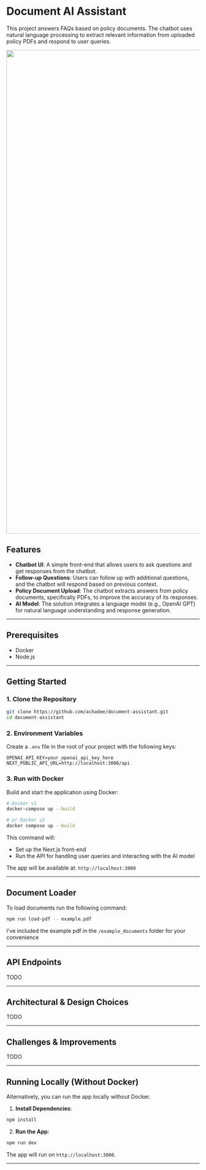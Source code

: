 

# Document AI Assistant

This project answers FAQs based on policy documents. The chatbot uses natural language processing  to extract relevant information from uploaded policy PDFs and respond to user queries.
<p align="center">
  <img width="1260" alt="Screenshot 2024-10-20 at 9 05 05 PM" src="https://github.com/user-attachments/assets/923a8ce8-722a-4691-84d5-751c58254ece">
</p>



## Features
- **Chatbot UI**: A simple front-end that allows users to ask questions and get responses from the chatbot.
- **Follow-up Questions**: Users can follow up with additional questions, and the chatbot will respond based on previous context.
- **Policy Document Upload**: The chatbot extracts answers from policy documents, specifically PDFs, to improve the accuracy of its responses.
- **AI Model**: The solution integrates a language model (e.g., OpenAI GPT) for natural language understanding and response generation.

---

## Prerequisites

- Docker
- Node.js

---

## Getting Started

### 1. Clone the Repository

```bash
git clone https://github.com/achadee/document-assistant.git
cd document-assistant
```

### 2. Environment Variables

Create a `.env` file in the root of your project with the following keys:

```
OPENAI_API_KEY=your_openai_api_key_here
NEXT_PUBLIC_API_URL=http://localhost:3000/api
```

### 3. Run with Docker

Build and start the application using Docker:

```bash
# Docker v1
docker-compose up --build

# or Docker v2
docker compose up --build
```

This command will:
- Set up the Next.js front-end
- Run the API for handling user queries and interacting with the AI model

The app will be available at: `http://localhost:3000`

---

## Document Loader

To load documents run the following command:

```bash
npm run load-pdf -- example.pdf
```

I've included the example pdf in the `/example_documents` folder for your convenience

---

## API Endpoints

TODO

---

## Architectural & Design Choices

TODO

---

## Challenges & Improvements

TODO


---

## Running Locally (Without Docker)

Alternatively, you can run the app locally without Docker.

1. **Install Dependencies**:

```bash
npm install
```

2. **Run the App**:

```bash
npm run dev
```

The app will run on `http://localhost:3000`.

---
